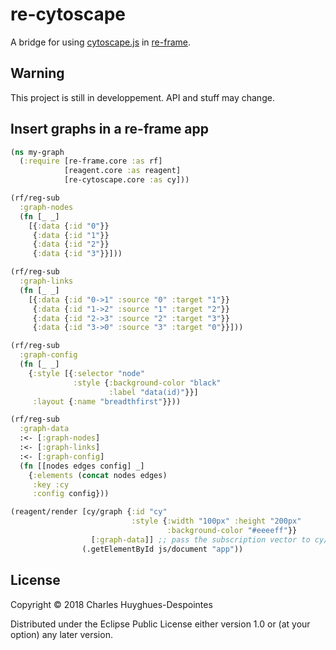 # re-cytoscape

A bridge for using [cytoscape.js](http://js.cytoscape.org/) in [re-frame](https://github.com/Day8/re-frame/).

## Warning
This project is still in developpement. API and stuff may change.

## Insert graphs in a re-frame app

``` clojure
(ns my-graph
  (:require [re-frame.core :as rf]
            [reagent.core :as reagent]
            [re-cytoscape.core :as cy]))

(rf/reg-sub
  :graph-nodes
  (fn [_ _]
    [{:data {:id "0"}}
     {:data {:id "1"}}
     {:data {:id "2"}}
     {:data {:id "3"}}]))

(rf/reg-sub
  :graph-links
  (fn [_ _]
    [{:data {:id "0->1" :source "0" :target "1"}}
     {:data {:id "1->2" :source "1" :target "2"}}
     {:data {:id "2->3" :source "2" :target "3"}}
     {:data {:id "3->0" :source "3" :target "0"}}]))

(rf/reg-sub
  :graph-config
  (fn [_ _]
    {:style [{:selector "node"
              :style {:background-color "black"
                      :label "data(id)"}}]
     :layout {:name "breadthfirst"}}))

(rf/reg-sub
  :graph-data
  :<- [:graph-nodes]
  :<- [:graph-links]
  :<- [:graph-config]
  (fn [[nodes edges config] _]
    {:elements (concat nodes edges)
     :key :cy
     :config config}))

(reagent/render [cy/graph {:id "cy"
                           :style {:width "100px" :height "200px"
                                   :background-color "#eeeeff"}}
                  [:graph-data]] ;; pass the subscription vector to cy/graph
                (.getElementById js/document "app"))
```

## License

Copyright © 2018 Charles Huyghues-Despointes

Distributed under the Eclipse Public License either version 1.0 or (at
your option) any later version.
